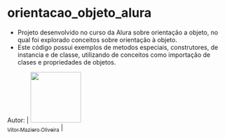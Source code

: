 # orientacao_objeto_alura
-  Projeto desenvolvido no curso da Alura sobre orientação a objeto, no qual foi explorado conceitos sobre orientação à objeto.
-  Este código possui exemplos de metodos especiais, construtores, de instancia e de classe, utilizando de conceitos como importação de clases e propriedades de objetos.

Autor:
| [<img loading="lazy" src="(https://avatars.githubusercontent.com/u/37356058?v=4)" width=115><br><sub>Vítor Maziero Oliveira</sub>](https://github.com/vitor-m-o) | 
